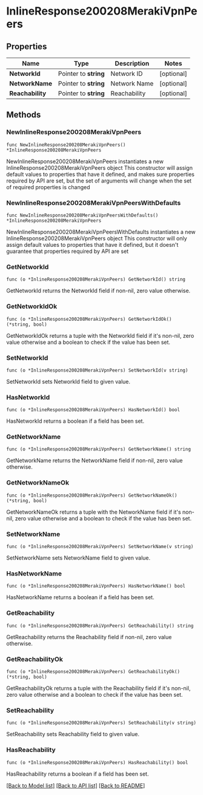 # InlineResponse200208MerakiVpnPeers

## Properties

Name | Type | Description | Notes
------------ | ------------- | ------------- | -------------
**NetworkId** | Pointer to **string** | Network ID | [optional] 
**NetworkName** | Pointer to **string** | Network Name | [optional] 
**Reachability** | Pointer to **string** | Reachability | [optional] 

## Methods

### NewInlineResponse200208MerakiVpnPeers

`func NewInlineResponse200208MerakiVpnPeers() *InlineResponse200208MerakiVpnPeers`

NewInlineResponse200208MerakiVpnPeers instantiates a new InlineResponse200208MerakiVpnPeers object
This constructor will assign default values to properties that have it defined,
and makes sure properties required by API are set, but the set of arguments
will change when the set of required properties is changed

### NewInlineResponse200208MerakiVpnPeersWithDefaults

`func NewInlineResponse200208MerakiVpnPeersWithDefaults() *InlineResponse200208MerakiVpnPeers`

NewInlineResponse200208MerakiVpnPeersWithDefaults instantiates a new InlineResponse200208MerakiVpnPeers object
This constructor will only assign default values to properties that have it defined,
but it doesn't guarantee that properties required by API are set

### GetNetworkId

`func (o *InlineResponse200208MerakiVpnPeers) GetNetworkId() string`

GetNetworkId returns the NetworkId field if non-nil, zero value otherwise.

### GetNetworkIdOk

`func (o *InlineResponse200208MerakiVpnPeers) GetNetworkIdOk() (*string, bool)`

GetNetworkIdOk returns a tuple with the NetworkId field if it's non-nil, zero value otherwise
and a boolean to check if the value has been set.

### SetNetworkId

`func (o *InlineResponse200208MerakiVpnPeers) SetNetworkId(v string)`

SetNetworkId sets NetworkId field to given value.

### HasNetworkId

`func (o *InlineResponse200208MerakiVpnPeers) HasNetworkId() bool`

HasNetworkId returns a boolean if a field has been set.

### GetNetworkName

`func (o *InlineResponse200208MerakiVpnPeers) GetNetworkName() string`

GetNetworkName returns the NetworkName field if non-nil, zero value otherwise.

### GetNetworkNameOk

`func (o *InlineResponse200208MerakiVpnPeers) GetNetworkNameOk() (*string, bool)`

GetNetworkNameOk returns a tuple with the NetworkName field if it's non-nil, zero value otherwise
and a boolean to check if the value has been set.

### SetNetworkName

`func (o *InlineResponse200208MerakiVpnPeers) SetNetworkName(v string)`

SetNetworkName sets NetworkName field to given value.

### HasNetworkName

`func (o *InlineResponse200208MerakiVpnPeers) HasNetworkName() bool`

HasNetworkName returns a boolean if a field has been set.

### GetReachability

`func (o *InlineResponse200208MerakiVpnPeers) GetReachability() string`

GetReachability returns the Reachability field if non-nil, zero value otherwise.

### GetReachabilityOk

`func (o *InlineResponse200208MerakiVpnPeers) GetReachabilityOk() (*string, bool)`

GetReachabilityOk returns a tuple with the Reachability field if it's non-nil, zero value otherwise
and a boolean to check if the value has been set.

### SetReachability

`func (o *InlineResponse200208MerakiVpnPeers) SetReachability(v string)`

SetReachability sets Reachability field to given value.

### HasReachability

`func (o *InlineResponse200208MerakiVpnPeers) HasReachability() bool`

HasReachability returns a boolean if a field has been set.


[[Back to Model list]](../README.md#documentation-for-models) [[Back to API list]](../README.md#documentation-for-api-endpoints) [[Back to README]](../README.md)


